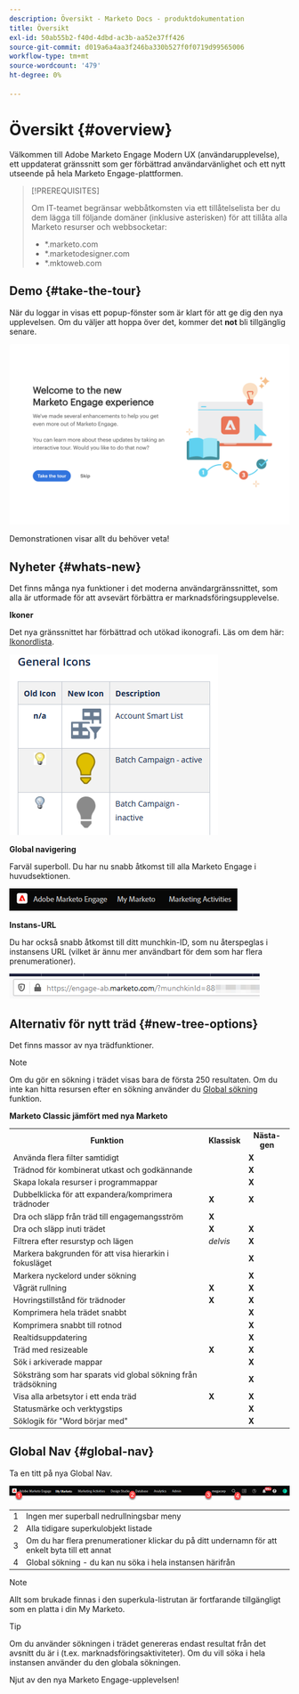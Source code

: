 ```yaml
---
description: Översikt - Marketo Docs - produktdokumentation
title: Översikt
exl-id: 50ab55b2-f40d-4dbd-ac3b-aa52e37ff426
source-git-commit: d019a6a4aa3f246ba330b527f0f0719d99565006
workflow-type: tm+mt
source-wordcount: '479'
ht-degree: 0%

---
```


# Översikt {#overview}

Välkommen till Adobe Marketo Engage Modern UX (användarupplevelse), ett uppdaterat gränssnitt som ger förbättrad användarvänlighet och ett nytt utseende på hela Marketo Engage-plattformen.

>[!PREREQUISITES]
>
>Om IT-teamet begränsar webbåtkomsten via ett tillåtelselista ber du dem lägga till följande domäner (inklusive asterisken) för att tillåta alla Marketo resurser och webbsocketar:
>
>* *.marketo.com
>* *.marketodesigner.com
>* *.mktoweb.com


## Demo {#take-the-tour}

När du loggar in visas ett popup-fönster som är klart för att ge dig den nya upplevelsen. Om du väljer att hoppa över det, kommer det **not** bli tillgänglig senare.

![](assets/overview-1.png)

Demonstrationen visar allt du behöver veta!

## Nyheter {#whats-new}

Det finns många nya funktioner i det moderna användargränssnittet, som alla är utformade för att avsevärt förbättra er marknadsföringsupplevelse.

**Ikoner**

Det nya gränssnittet har förbättrad och utökad ikonografi. Läs om dem här: [Ikonordlista](/help/marketo/product-docs/marketo-engage-modern-ux/icon-glossary.md).

![](assets/overview-2.png)

**Global navigering**

Farväl superboll. Du har nu snabb åtkomst till alla Marketo Engage i huvudsektionen.

![](assets/overview-5.png)

**Instans-URL**

Du har också snabb åtkomst till ditt munchkin-ID, som nu återspeglas i instansens URL (vilket är ännu mer användbart för dem som har flera prenumerationer).

![](assets/overview-6.png)

## Alternativ för nytt träd {#new-tree-options}

Det finns massor av nya trädfunktioner.

>[!NOTE]
>
>Om du gör en sökning i trädet visas bara de första 250 resultaten. Om du inte kan hitta resursen efter en sökning använder du [Global sökning](/help/marketo/product-docs/marketo-engage-modern-ux/using-the-global-search.md) funktion.

**Marketo Classic jämfört med nya Marketo**

<table> 
 <tbody>
  <tr>
   <th>Funktion</th> 
   <th>Klassisk</th> 
   <th>Nästa-gen</th> 
  </tr>
  <tr>
   <td>Använda flera filter samtidigt</td> 
   <td></td> 
   <td><strong>X</strong></td>  
  </tr>
  <tr>
   <td>Trädnod för kombinerat utkast och godkännande</td> 
   <td></td> 
   <td><strong>X</strong></td> 
  </tr>
  <tr>
   <td>Skapa lokala resurser i programmappar</td> 
   <td></td> 
   <td><strong>X</strong></td> 
  </tr>
  <tr>
   <td>Dubbelklicka för att expandera/komprimera trädnoder</td> 
   <td><strong>X</strong></td> 
   <td><strong>X</strong></td>  
  </tr>
  <tr>
   <td>Dra och släpp från träd till engagemangsström</td> 
   <td><strong>X</strong></td> 
   <td></td> 
  </tr>
  <tr>
   <td>Dra och släpp inuti trädet</td> 
   <td><strong>X</strong></td> 
   <td><strong>X</strong></td> 
  </tr>
  <tr>
   <td>Filtrera efter resurstyp och lägen</td> 
   <td><i>delvis</i></td> 
   <td><strong>X</strong></td>  
  </tr>
  <tr>
   <td>Markera bakgrunden för att visa hierarkin i fokusläget</td> 
   <td></td> 
   <td><strong>X</strong></td> 
  </tr>
  <tr>
   <td>Markera nyckelord under sökning</td> 
   <td></td> 
   <td><strong>X</strong></td> 
  </tr>
  <tr>
   <td>Vågrät rullning</td> 
   <td><strong>X</strong></td> 
   <td><strong>X</strong></td>  
  </tr>
  <tr>
   <td>Hovringstillstånd för trädnoder</td> 
   <td><strong>X</strong></td> 
   <td><strong>X</strong></td> 
  </tr>
  <tr>
   <td>Komprimera hela trädet snabbt</td> 
   <td></td> 
   <td><strong>X</strong></td> 
  </tr>
  <tr>
   <td>Komprimera snabbt till rotnod</td> 
   <td></td> 
   <td><strong>X</strong></td>  
  </tr>
  <tr>
   <td>Realtidsuppdatering</td> 
   <td></td> 
   <td><strong>X</strong></td> 
  </tr>
  <tr>
   <td>Träd med resizeable</td> 
   <td><strong>X</strong></td> 
   <td><strong>X</strong></td> 
  </tr>
  <tr>
   <td>Sök i arkiverade mappar</td> 
   <td></td> 
   <td><strong>X</strong></td>  
  </tr>
  <tr>
   <td>Söksträng som har sparats vid global sökning från trädsökning</td> 
   <td></td> 
   <td><strong>X</strong></td> 
  </tr>
  <tr>
   <td>Visa alla arbetsytor i ett enda träd</td> 
   <td><strong>X</strong></td> 
   <td><strong>X</strong></td> 
  </tr>
  <tr>
   <td>Statusmärke och verktygstips</td> 
   <td></td> 
   <td><strong>X</strong></td>  
  </tr>
  <tr>
   <td>Söklogik för "Word börjar med"</td> 
   <td></td> 
   <td><strong>X</strong></td> 
  </tr>
 </tbody>
</table>

## Global Nav {#global-nav}

Ta en titt på nya Global Nav.

![](assets/overview-7.png)

<table> 
 <tbody>
  <tr>
   <td>1</td> 
   <td>Ingen mer superball nedrullningsbar meny</td> 
  </tr>
  <tr>
   <td>2</td> 
   <td>Alla tidigare superkulobjekt listade</td> 
  </tr>
  <tr>
  <tr>
   <td>3</td> 
   <td>Om du har flera prenumerationer klickar du på ditt undernamn för att enkelt byta till ett annat</td> 
  </tr>
  <tr>
   <td>4</td> 
   <td>Global sökning - du kan nu söka i hela instansen härifrån</td> 
  </tr>
 </tbody>
</table>

>[!NOTE]
>
>Allt som brukade finnas i den superkula-listrutan är fortfarande tillgängligt som en platta i din My Marketo.

>[!TIP]
>
>Om du använder sökningen i trädet genereras endast resultat från det avsnitt du är i (t.ex. marknadsföringsaktiviteter). Om du vill söka i hela instansen använder du den globala sökningen.

Njut av den nya Marketo Engage-upplevelsen!

